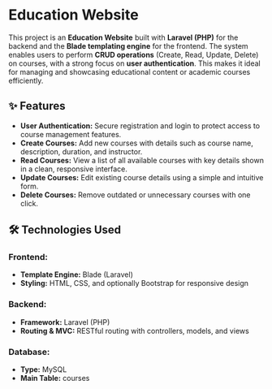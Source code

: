 <!DOCTYPE html>
<html lang="en">
<head>
  <meta charset="UTF-8">
  <meta name="viewport" content="width=device-width, initial-scale=1">
  <title>Education Website - README</title>

</head>
<body>

  <h1><strong>Education Website</strong></h1>

  <p>This project is an <strong>Education Website</strong> built with <strong>Laravel (PHP)</strong> for the backend and the <strong>Blade templating engine</strong> for the frontend. The system enables users to perform <strong>CRUD operations</strong> (Create, Read, Update, Delete) on courses, with a strong focus on <strong>user authentication</strong>. This makes it ideal for managing and showcasing educational content or academic courses efficiently.</p>

  <h2><strong>✨ Features</strong></h2>

  <ul>
    <li><strong>User Authentication:</strong> Secure registration and login to protect access to course management features.</li>
    <li><strong>Create Courses:</strong> Add new courses with details such as course name, description, duration, and instructor.</li>
    <li><strong>Read Courses:</strong> View a list of all available courses with key details shown in a clean, responsive interface.</li>
    <li><strong>Update Courses:</strong> Edit existing course details using a simple and intuitive form.</li>
    <li><strong>Delete Courses:</strong> Remove outdated or unnecessary courses with one click.</li>
  </ul>

  <h2><strong>🛠️ Technologies Used</strong></h2>

  <h3><strong>Frontend:</strong></h3>
  <ul>
    <li><strong>Template Engine:</strong> Blade (Laravel)</li>
    <li><strong>Styling:</strong> HTML, CSS, and optionally Bootstrap for responsive design</li>
  </ul>

  <h3><strong>Backend:</strong></h3>
  <ul>
    <li><strong>Framework:</strong> Laravel (PHP)</li>
    <li><strong>Routing & MVC:</strong> RESTful routing with controllers, models, and views</li>
  </ul>

  <h3><strong>Database:</strong></h3>
  <ul>
    <li><strong>Type:</strong> MySQL</li>
    <li><strong>Main Table:</strong> courses</li>
  </ul>

</body>
</html>

